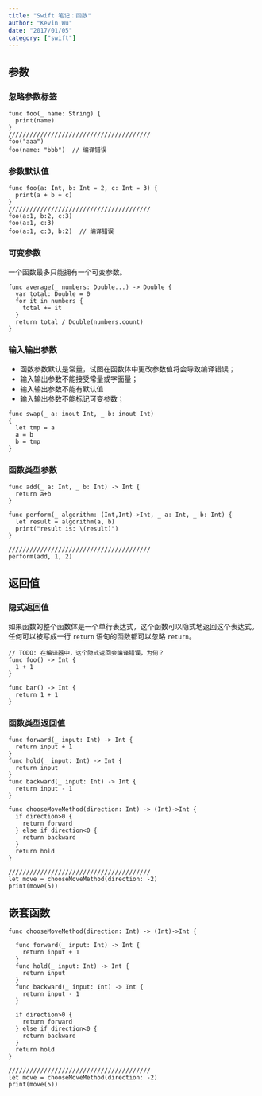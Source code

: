 ```yaml
---
title: "Swift 笔记：函数"
author: "Kevin Wu"
date: "2017/01/05"
category: ["swift"]
---
```



## 参数

### 忽略参数标签

~~~
func foo(_ name: String) {
  print(name)
}
////////////////////////////////////////
foo("aaa")
foo(name: "bbb")  // 编译错误
~~~

### 参数默认值

~~~
func foo(a: Int, b: Int = 2, c: Int = 3) {
  print(a + b + c)
}
////////////////////////////////////////
foo(a:1, b:2, c:3)
foo(a:1, c:3)
foo(a:1, c:3, b:2)  // 编译错误
~~~

### 可变参数

一个函数最多只能拥有一个可变参数。

~~~
func average(_ numbers: Double...) -> Double {
  var total: Double = 0
  for it in numbers {
    total += it
  }
  return total / Double(numbers.count)
}
~~~

### 输入输出参数

  * 函数参数默认是常量，试图在函数体中更改参数值将会导致编译错误；
  * 输入输出参数不能接受常量或字面量；
  * 输入输出参数不能有默认值
  * 输入输出参数不能标记可变参数；

~~~
func swap(_ a: inout Int, _ b: inout Int)
{
  let tmp = a
  a = b
  b = tmp
}
~~~

### 函数类型参数

~~~
func add(_ a: Int, _ b: Int) -> Int {
  return a+b
}

func perform(_ algorithm: (Int,Int)->Int, _ a: Int, _ b: Int) {
  let result = algorithm(a, b)
  print("result is: \(result)")
}

////////////////////////////////////////
perform(add, 1, 2)
~~~

## 返回值

### 隐式返回值

如果函数的整个函数体是一个单行表达式，这个函数可以隐式地返回这个表达式。任何可以被写成一行 `return` 语句的函数都可以忽略 `return`。

~~~
// TODO: 在编译器中，这个隐式返回会编译错误，为何？
func foo() -> Int {
  1 + 1
}

func bar() -> Int {
  return 1 + 1
}
~~~

### 函数类型返回值

~~~
func forward(_ input: Int) -> Int {
  return input + 1
}
func hold(_ input: Int) -> Int {
  return input
}
func backward(_ input: Int) -> Int {
  return input - 1
}

func chooseMoveMethod(direction: Int) -> (Int)->Int {
  if direction>0 {
    return forward
  } else if direction<0 {
    return backward
  }
  return hold
}

////////////////////////////////////////
let move = chooseMoveMethod(direction: -2)
print(move(5))
~~~

## 嵌套函数

~~~
func chooseMoveMethod(direction: Int) -> (Int)->Int {

  func forward(_ input: Int) -> Int {
    return input + 1
  }
  func hold(_ input: Int) -> Int {
    return input
  }
  func backward(_ input: Int) -> Int {
    return input - 1
  }

  if direction>0 {
    return forward
  } else if direction<0 {
    return backward
  }
  return hold
}

////////////////////////////////////////
let move = chooseMoveMethod(direction: -2)
print(move(5))
~~~
